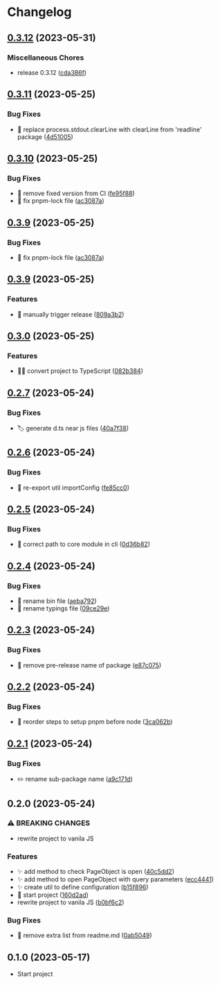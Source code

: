 # Changelog

## [0.3.12](https://github.com/epodivilov/plotwright/compare/v0.3.11...v0.3.12) (2023-05-31)


### Miscellaneous Chores

* release 0.3.12 ([cda386f](https://github.com/epodivilov/plotwright/commit/cda386f1c97c2e7f6b52fdd884a8e66506fb79fd))

## [0.3.11](https://github.com/epodivilov/plotwright/compare/v0.3.10...v0.3.11) (2023-05-25)


### Bug Fixes

* :construction_worker: replace process.stdout.clearLine with clearLine from 'readline' package ([4d51005](https://github.com/epodivilov/plotwright/commit/4d510050381c2b79346d072223302db1b030eb0e))

## [0.3.10](https://github.com/epodivilov/plotwright/compare/v0.3.9...v0.3.10) (2023-05-25)


### Bug Fixes

* :construction_worker: remove fixed version from CI ([fe95f88](https://github.com/epodivilov/plotwright/commit/fe95f880083cd0edf6bd985ead0f926ec4b50bcf))
* :green_heart: fix pnpm-lock file ([ac3087a](https://github.com/epodivilov/plotwright/commit/ac3087ae0a1ece5f60e0064c2071197508c2b6ba))

## [0.3.9](https://github.com/epodivilov/plotwright/compare/v0.3.9...v0.3.9) (2023-05-25)


### Bug Fixes

* :green_heart: fix pnpm-lock file ([ac3087a](https://github.com/epodivilov/plotwright/commit/ac3087ae0a1ece5f60e0064c2071197508c2b6ba))

## [0.3.9](https://github.com/epodivilov/plotwright/compare/v0.3.0...v0.3.9) (2023-05-25)


### Features

* :construction: manually trigger release ([809a3b2](https://github.com/epodivilov/plotwright/commit/809a3b24fabc6cb40acb810f7c96b4a570c22b55))

## [0.3.0](https://github.com/epodivilov/plotwright/compare/v0.2.7...v0.3.0) (2023-05-25)


### Features

* :technologist: convert project to TypeScript ([082b384](https://github.com/epodivilov/plotwright/commit/082b38466036c11f2430a724914be1b0b1a83865))

## [0.2.7](https://github.com/epodivilov/plotwright/compare/v0.2.6...v0.2.7) (2023-05-24)


### Bug Fixes

* :label: generate d.ts near js files ([40a7f38](https://github.com/epodivilov/plotwright/commit/40a7f38f9d98ad8f1bbf43c9526378a61ae1bb74))

## [0.2.6](https://github.com/epodivilov/plotwright/compare/v0.2.5...v0.2.6) (2023-05-24)


### Bug Fixes

* :bug: re-export util importConfig ([fe85cc0](https://github.com/epodivilov/plotwright/commit/fe85cc0734db56e648ff1e7ded122eee1a5ad247))

## [0.2.5](https://github.com/epodivilov/plotwright/compare/v0.2.4...v0.2.5) (2023-05-24)


### Bug Fixes

* :bug: correct path to core module in cli ([0d36b82](https://github.com/epodivilov/plotwright/commit/0d36b82ad092c3a9aa914161e49746e4d620e3bd))

## [0.2.4](https://github.com/epodivilov/plotwright/compare/v0.2.3...v0.2.4) (2023-05-24)


### Bug Fixes

* :bug: rename bin file ([aeba792](https://github.com/epodivilov/plotwright/commit/aeba792a9df3c8baffa2002ffcc8b040664d23ce))
* :bug: rename typings file ([09ce29e](https://github.com/epodivilov/plotwright/commit/09ce29e9466278f05e729d91b82805fa80ab6365))

## [0.2.3](https://github.com/epodivilov/plotwright/compare/v0.2.2...v0.2.3) (2023-05-24)


### Bug Fixes

* :bug: remove pre-release name of package ([e87c075](https://github.com/epodivilov/plotwright/commit/e87c075f09b32bb280869d621f540d9870c3607d))

## [0.2.2](https://github.com/epodivilov/plotwright/compare/v0.2.1...v0.2.2) (2023-05-24)


### Bug Fixes

* :construction_worker: reorder steps to setup pnpm before node ([3ca062b](https://github.com/epodivilov/plotwright/commit/3ca062bb832facb768b69526216e79aa584bac2b))

## [0.2.1](https://github.com/epodivilov/plotwright/compare/v0.2.0...v0.2.1) (2023-05-24)


### Bug Fixes

* :pencil2: rename sub-package name ([a9c171d](https://github.com/epodivilov/plotwright/commit/a9c171d53b9c71428113eb0f86b39ec4095803be))

## 0.2.0 (2023-05-24)


### ⚠ BREAKING CHANGES

* rewrite project to vanila JS

### Features

* :sparkles: add method to check PageObject is open ([40c5dd2](https://github.com/epodivilov/plotwright/commit/40c5dd2d551984d5ebbbdef805d6f996d539c650))
* :sparkles: add method to open PageObject with query parameters ([ecc4441](https://github.com/epodivilov/plotwright/commit/ecc4441387cb4122a3e222026e64c27d94f40378))
* :sparkles: create util to define configuration ([b15f896](https://github.com/epodivilov/plotwright/commit/b15f8960802a56e85ca6bec6b6fbcc334d98aee3))
* :tada: start project ([160d2ad](https://github.com/epodivilov/plotwright/commit/160d2add1f296d4297d166e10111044050000ab5))
* rewrite project to vanila JS ([b0bf6c2](https://github.com/epodivilov/plotwright/commit/b0bf6c231e009814225fa822e5d3469d7506717c))


### Bug Fixes

* :memo: remove extra list from readme.md ([0ab5049](https://github.com/epodivilov/plotwright/commit/0ab504936cb67d078936d437eff294530fe26f4b))



## 0.1.0 (2023-05-17)

* Start project
